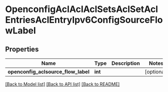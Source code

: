 # OpenconfigAclAclAclSetsAclSetAclEntriesAclEntryIpv6ConfigSourceFlowLabel

## Properties
Name | Type | Description | Notes
------------ | ------------- | ------------- | -------------
**openconfig_aclsource_flow_label** | **int** |  | [optional] 

[[Back to Model list]](../README.md#documentation-for-models) [[Back to API list]](../README.md#documentation-for-api-endpoints) [[Back to README]](../README.md)


